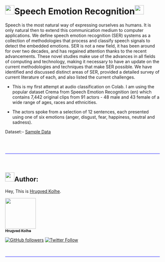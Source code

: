 # <img src="https://media.giphy.com/media/iY8CRBdQXODJSCERIr/giphy.gif" width="30px">Speech Emotion Recognition<img src="https://media.giphy.com/media/iY8CRBdQXODJSCERIr/giphy.gif" width="30px">

Speech is the most natural way of expressing ourselves as humans. It is only natural then to extend this communication medium to computer applications. We define speech emotion recognition (SER) systems as a collection of methodologies that process and classify speech signals to detect the embedded emotions. SER is not a new field, it has been around for over two decades, and has regained attention thanks to the recent advancements. These novel studies make use of the advances in all fields of computing and technology, making it necessary to have an update on the current methodologies and techniques that make SER possible. We have identified and discussed distinct areas of SER, provided a detailed survey of current literature of each, and also listed the current challenges.

- This is my first attempt at audio classification on Colab. I am using the popular dataset Crema from Speech Emotion Recognition (en) which contains 7,442 original clips from 91 actors - 48 male and 43 female of a wide range of ages, races and ethnicities.

- The actors spoke from a selection of 12 sentences, each presented using one of six emotions (anger, disgust, fear, happiness, neutral and sadness).

Dataset:- [Sample Data](dahba) </br> </br>


</br>
<hr style="height:2px;#8080ffborder-width:0;border-radius: 5px;color:gray;background-color:#8080ff">
</br>

## <img src="https://media.giphy.com/media/iY8CRBdQXODJSCERIr/giphy.gif" width="30px">Author:

Hey, This is [Hrugved Kolhe](https://hrugved06.github.io/Portfolio-Hrugved-Kolhe/).

<a href="https://github.com/hrugved06"><img src="https://avatars.githubusercontent.com/u/59966943?s=400&u=445f4a7598547c0ecdeb22a265dd1a3dad9e297d&v=4" width="100px;" alt=""/><br /><sub><b> Hrugved Kolhe</b></sub></a>
</br>

[![GitHub followers](https://img.shields.io/github/followers/hrugved06.svg?label=Follow%20@hrugved06&style=social)](https://github.com/hrugved06)  [![Twitter Follow](https://img.shields.io/twitter/follow/HrugVed_?style=social)](https://twitter.com/HrugVed_)

</br>
<hr style="height:2px;#8080ffborder-width:0;border-radius: 5px;color:gray;background-color:#8080ff">
</br>